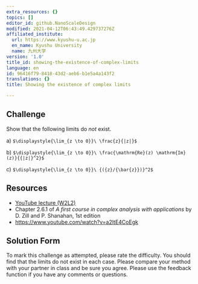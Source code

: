 ```yaml
---
extra_resources: {}
topics: []
editor_id: github.NanoScaleDesign
modified: 2021-04-12T06:43:49.429737276Z
affiliated_institute:
  url: https://www.kyushu-u.ac.jp
  en_name: Kyushu University
  name: 九州大学
version: '1.0'
title_id: showing-the-existence-of-complex-limits
language: en
id: 96416f79-8418-43d2-aeb6-b1e5a4a143f2
translations: {}
title: Showing the existence of complex limits

---
```


## Challenge
Show that the following limits do *not* exist.

a) `$\displaystyle{\lim_{z \to 0}}\ \frac{z}{|z|}$` 
    
b) `$\displaystyle{\lim_{z \to 0}}\ \frac{\mathrm{Re}(z) \mathrm{Im}(z)}{{|z|}^2}$` 
    
c) `$\displaystyle{\lim_{z \to 0}}\ {({z}/{\bar{z}})}^2$` 


## Resources
- [YouTube lecture (W2L2)](https://www.youtube.com/watch?v=pNwYdyIfTt4&list=PLi7yHjesblV0sSfZzWdSUXGO683n_nJdQ&index=7)
- Chapter 2.6.1 of *A first course in complex analysis with applications* by D. Zill and P. Shanahan, 1st edition
- https://www.youtube.com/watch?v=a2ltE4CoEgk


## Solution Form
To mark this challenge as attempted, please rate the difficulty.
You should find that the limits do not exist in each case.
Please compare your method with your partner in class and be sure you agree.
Please use the feedback function if you have any comments or questions.

